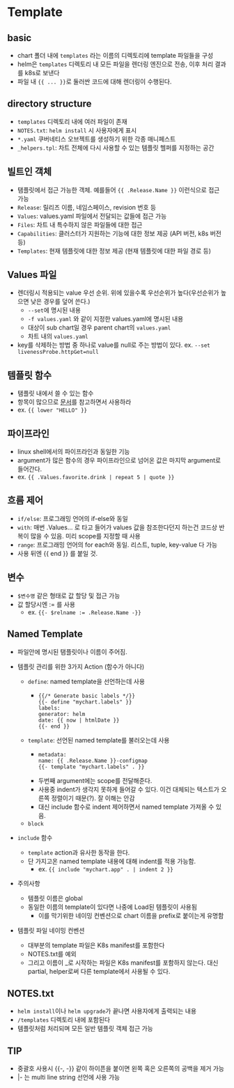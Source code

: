 # Template

## basic
- chart 폴더 내에 `templates` 라는 이름의 디렉토리에 template 파일들을 구성
- helm은 `templates` 디렉토리 내 모든 파일을 렌더링 엔진으로 전송, 이후 처리 결과를 k8s로 보낸다
- 파일 내 `{{ ... }}`로 둘러싼 코드에 대해 렌더링이 수행된다. 

## directory structure
- `templates` 디렉토리 내에 여러 파일이 존재
- `NOTES.txt`: `helm install` 시 사용자에게 표시
- `*.yaml` 쿠버네티스 오브젝트를 생성하기 위한 각종 매니페스트
- `_helpers.tpl`: 차트 전체에 다시 사용할 수 있는 템플릿 헬퍼를 지정하는 공간

## 빌트인 객체
- 탬플릿에서 접근 가능한 객체. 예를들어 `{{ .Release.Name }}` 이런식으로 접근 가능
- `Release`: 릴리즈 이름, 네임스페이스, revision 번호 등
- `Values`: values.yaml 파일에서 전달되는 값들에 접근 가능
- `Files`: 차트 내 특수하지 않은 파일들에 대한 접근
- `Capabilities`: 클러스터가 지원하는 기능에 대한 정보 제공 (API 버전, k8s 버전 등)
- `Templates`: 현재 템플릿에 대한 정보 제공 (현재 템플릿에 대한 파일 경로 등)

## Values 파일
- 렌더링시 적용되는 value 우선 순위. 위에 있을수록 우선순위가 높다(우선순위가 높으면 낮은 경우를 덮어 쓴다.)
  - `--set`에 명시된 내용
  - `-f values.yaml` 와 같이 지정한 values.yaml에 명시된 내용
  - 대상이 sub chart일 경우 parent chart의 `values.yaml`
  - 차트 내의 `values.yaml`
- key를 삭제하는 방법 중 하나로 value를 null로 주는 방법이 있다. ex. `--set livenessProbe.httpGet=null`

## 템플릿 함수
- 탬플릿 내에서 쓸 수 있는 함수
- 항목이 많으므로 [문서](https://helm.sh/ko/docs/chart_template_guide/function_list/)를 참고하면서 사용하라
- ex. `{{ lower "HELLO" }}`

## 파이프라인
- linux shell에서의 파이프라인과 동일한 기능
- argument가 많은 함수의 경우 파이프라인으로 넘어온 값은 마지막 argument로 들어간다.
- ex. `{{ .Values.favorite.drink | repeat 5 | quote }}`

## 흐름 제어
- `if/else`: 프로그래밍 언어의 if-else와 동일
- `with`: 매번 .Values... 로 타고 들어가 values 값을 참조한다던지 하는건 코드상 반복이 많을 수 있음. 미리 scope를 지정할 때 사용
- `range`: 프로그래밍 언어의 for each와 동일. 리스트, tuple, key-value 다 가능
- 사용 뒤엔 {{ end }} 를 붙일 것.

## 변수
- `$변수명` 같은 형태로 값 할당 및 접근 가능
- 값 할당시엔 := 를 사용 
  - ex. `{{- $relname := .Release.Name -}}`

## Named Template
- 파일안에 명시된 탬플릿이나 이름이 주어짐. 
- 템플릿 관리를 위한 3가지 Action (함수가 아니다)
  - `define`: named template을 선언하는데 사용
    - ```
      {{/* Generate basic labels */}}
      {{- define "mychart.labels" }}
      labels:
      generator: helm
      date: {{ now | htmlDate }}
      {{- end }}
      ```
  - `template`: 선언된 named template를 불러오는데 사용
    - ```
      metadata:
      name: {{ .Release.Name }}-configmap
      {{- template "mychart.labels" . }}
      ```
    - 두번째 argument에는 scope를 전달해준다.
    - 사용중 indent가 생각지 못하게 들어갈 수 있다. 이건 대체되는 텍스트가 오른쪽 정렬이기 때문(?). 잘 이해는 안감
    - 대신 include 함수로 indent 제어하면서 named template 가져올 수 있음.
  - `block`
- `include` 함수
  - `template` action과 유사한 동작을 한다.
  - 단 가지고온 named template 내용에 대해 indent를 적용 가능함. 
    - ex. `{{ include "mychart.app" . | indent 2 }}`

- 주의사항
  - 템플릿 이름은 global
  - 동일한 이름의 template이 있다면 나중에 Load된 템플릿이 사용됨
    - 이를 막기위한 네이밍 컨벤션으로 chart 이름을 prefix로 붙이는게 유명함
- 템플릿 파일 네이밍 컨벤션
  - 대부분의 template 파일은 K8s manifest를 포함한다
  - NOTES.txt를 예외
  - 그리고 이름이 _로 시작하는 파일은 K8s manifest를 포함하지 않는다. 대신 partial, helper로써 다른 template에서 사용될 수 있다.

## NOTES.txt
- `helm install`이나 `helm upgrade`가 끝나면 사용자에게 출력되는 내용
- `/templates` 디렉토리 내에 포함된다
- 템플릿처럼 처리되며 모든 일반 템플릿 객체 접근 가능


## TIP
- 중괄호 사용시 {{-,  -}} 같이 하이픈을 붙이면 왼쪽 혹은 오른쪽의 공백을 제거 가능
- |- 는 multi line string 선언에 사용 가능